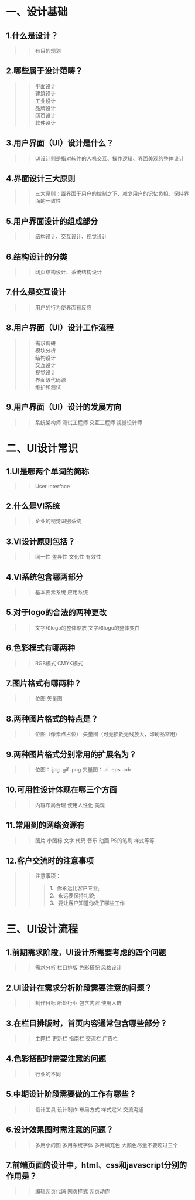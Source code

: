 # 一、设计基础

## 1.什么是设计？

>> 有目的规划

## 2.哪些属于设计范畴？

>> 平面设计  
>> 建筑设计  
>> 工业设计  
>> 品牌设计  
>> 网页设计  
>> 软件设计

## 3.用户界面（UI）设计是什么？

>> UI设计则是指对软件的人机交互、操作逻辑、界面美观的整体设计

## 4.界面设计三大原则

>> 三大原则：置界面于用户的控制之下、减少用户的记忆负担、保持界面的一致性

## 5.用户界面设计的组成部分

>> 结构设计、交互设计、视觉设计

## 6.结构设计的分类

>> 网页结构设计、系统结构设计

## 7.什么是交互设计

>> 用户的行为使界面有反应

## 8.用户界面（UI）设计工作流程

>> 需求调研  
>> 模块分析  
>> 结构设计  
>> 交互设计   
>> 视觉设计   
>> 界面级代码源   
>> 维护和测试

## 9.用户界面（UI）设计的发展方向

>> 系统架构师 测试工程师 交互工程师 视觉设计师

# 二、UI设计常识

## 1.UI是哪两个单词的简称

>> User Interface

## 2.什么是VI系统

>> 企业的视觉识别系统

## 3.VI设计原则包括？

>> 同一性 差异性 文化性 有效性

## 4.VI系统包含哪两部分

>> 基本要素系统 应用系统

## 5.对于logo的合法的两种更改

>> 文字和logo的整体缩放 文字和logo的整体变白

## 6.色彩模式有哪两种

>> RGB模式 CMYK模式

## 7.图片格式有哪两种？

>> 位图 矢量图

## 8.两种图片格式的特点是？

>> 位图（像素点占位） 矢量图（可无损耗无线放大，印刷品常用）

## 9.两种图片格式分别常用的扩展名为？

>> 位图：.jpg .gif .png  矢量图：.ai .eps .cdr

## 10.可用性设计体现在哪三个方面

>> 内容布局合理 使用人性化 美观

## 11.常用到的网络资源有

>> 图片 小图标 文字 代码 音乐 动画 PS的笔刷 样式等等

## 12.客户交流时的注意事项

>> 注意事项：  
>>> 1、你永远比客户专业;  
>>> 2、永远要保持礼貌;  
>>> 3、要让客户知道你做了哪些工作

# 三、UI设计流程

## 1.前期需求阶段，UI设计所需要考虑的四个问题

>> 需求分析 栏目排版 色彩搭配 风格设计

## 2.UI设计在需求分析阶段需要注意的问题？

>> 制作目标 所处行业 包含内容 使用人群

## 3.在栏目排版时，首页内容通常包含哪些部分？

>> 主题栏 更新栏 指南栏 交流栏 广告栏

## 4.色彩搭配时需要注意的问题

>> 行业的不同

## 5.中期设计阶段需要做的工作有哪些？

>> 设计工具 设计制作 布局方式 样式定义 交流沟通

## 6.设计效果图时需注意的问题？

>> 多用小的图 多用系统字体 多用填充色 大颜色尽量不要超过三个

## 7.前端页面的设计中，html、css和javascript分别的作用是？

>> 编辑网页代码 网页样式 网页动作